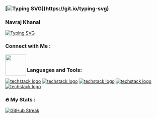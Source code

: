 ### [![Typing SVG](https://readme-typing-svg.demolab.com/?lines=>+print('Hello+world'))](https://git.io/typing-svg)

### Navraj Khanal
[![Typing SVG](https://readme-typing-svg.demolab.com/?lines=Computer+Science+Undergrad;Cloud+and+DevOps+Enthusiast)](https://git.io/typing-svg)
### Connect with Me :
<a href ="https://www.linkedin.com/in/navraj-khanal-011/"><img align="left" width="66px" src="https://upload.wikimedia.org/wikipedia/commons/0/01/LinkedIn_Logo.svg" /></a>
<br>
### Languages and Tools:
[![techstack logo](https://readme-components.vercel.app/api?component=logo&logo=react)](https://github.com/harish-sethuraman/readme-components)
[![techstack logo](https://readme-components.vercel.app/api?component=logo&logo=Django&fill=51be95)](https://github.com/harish-sethuraman/readme-components)
[![techstack logo](https://readme-components.vercel.app/api?component=logo&logo=Node.js&fill=5daf47)](https://github.com/harish-sethuraman/readme-components)
[![techstack logo](https://readme-components.vercel.app/api?component=logo&logo=Python&fill=1e415e)](https://github.com/harish-sethuraman/readme-components)
[![techstack logo](https://readme-components.vercel.app/api?component=logo&logo=Java&fill=f0931c)](https://github.com/harish-sethuraman/readme-components)
<br>
### :fire: My Stats :
[![GitHub Streak](https://streak-stats.demolab.com/?user=mrneilk)](https://git.io/streak-stats)
